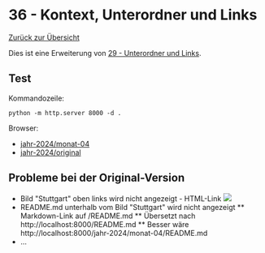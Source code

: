 36 - Kontext, Unterordner und Links
===================================

[Zurück zur Übersicht][MAIN]

Dies ist eine Erweiterung von [29 -  Unterordner und Links](../step-29_subfolders-and-links/README.md).

Test
----

Kommandozeile:

```
python -m http.server 8000 -d .
```

Browser:
- [jahr-2024/monat-04](http://localhost:8000/jahr-2024/monat-04)
- [jahr-2024/original](http://localhost:8000/jahr-2024/original)

Probleme bei der Original-Version
---------------------------------

- Bild "Stuttgart" oben links wird nicht angezeigt - HTML-Link <img src="/stuttgart.svg">
- README.md unterhalb vom Bild "Stuttgart" wird nicht angezeigt
  ** Markdown-Link auf /README.md
  ** Übersetzt nach http://localhost:8000/README.md
  ** Besser wäre http://localhost:8000/jahr-2024/monat-04/README.md
- ...

[MAIN]:  ../README.md
